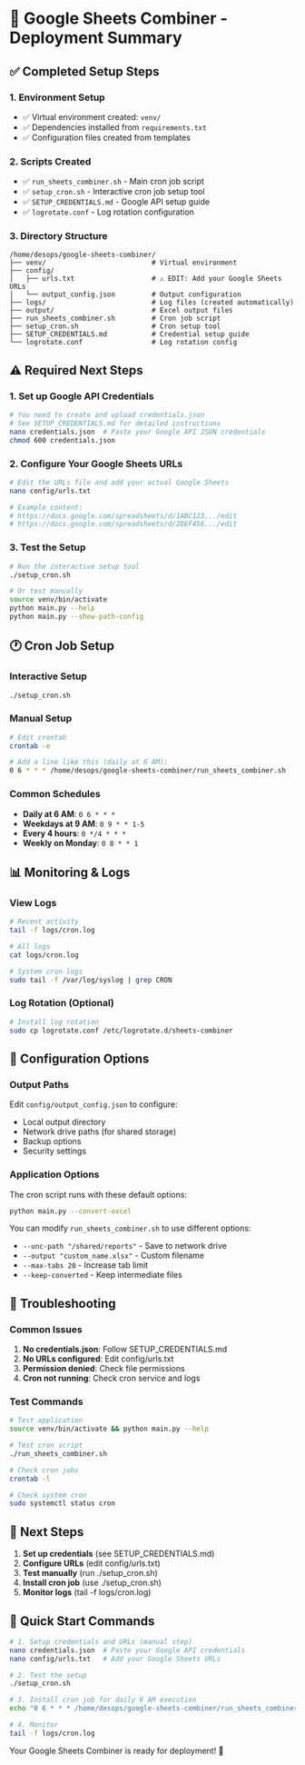 # 🚀 Google Sheets Combiner - Deployment Summary

## ✅ Completed Setup Steps

### 1. **Environment Setup**
- ✅ Virtual environment created: `venv/`
- ✅ Dependencies installed from `requirements.txt`
- ✅ Configuration files created from templates

### 2. **Scripts Created**
- ✅ `run_sheets_combiner.sh` - Main cron job script
- ✅ `setup_cron.sh` - Interactive cron job setup tool
- ✅ `SETUP_CREDENTIALS.md` - Google API setup guide
- ✅ `logrotate.conf` - Log rotation configuration

### 3. **Directory Structure**
```
/home/desops/google-sheets-combiner/
├── venv/                          # Virtual environment
├── config/
│   ├── urls.txt                   # ⚠️ EDIT: Add your Google Sheets URLs
│   └── output_config.json         # Output configuration
├── logs/                          # Log files (created automatically)
├── output/                        # Excel output files
├── run_sheets_combiner.sh         # Cron job script
├── setup_cron.sh                  # Cron setup tool
├── SETUP_CREDENTIALS.md           # Credential setup guide
└── logrotate.conf                 # Log rotation config
```

## ⚠️ Required Next Steps

### 1. **Set up Google API Credentials**
```bash
# You need to create and upload credentials.json
# See SETUP_CREDENTIALS.md for detailed instructions
nano credentials.json  # Paste your Google API JSON credentials
chmod 600 credentials.json
```

### 2. **Configure Your Google Sheets URLs**
```bash
# Edit the URLs file and add your actual Google Sheets
nano config/urls.txt

# Example content:
# https://docs.google.com/spreadsheets/d/1ABC123.../edit
# https://docs.google.com/spreadsheets/d/2DEF456.../edit
```

### 3. **Test the Setup**
```bash
# Run the interactive setup tool
./setup_cron.sh

# Or test manually
source venv/bin/activate
python main.py --help
python main.py --show-path-config
```

## 🕐 Cron Job Setup

### Interactive Setup
```bash
./setup_cron.sh
```

### Manual Setup
```bash
# Edit crontab
crontab -e

# Add a line like this (daily at 6 AM):
0 6 * * * /home/desops/google-sheets-combiner/run_sheets_combiner.sh
```

### Common Schedules
- **Daily at 6 AM**: `0 6 * * *`
- **Weekdays at 9 AM**: `0 9 * * 1-5`
- **Every 4 hours**: `0 */4 * * *`
- **Weekly on Monday**: `0 8 * * 1`

## 📊 Monitoring & Logs

### View Logs
```bash
# Recent activity
tail -f logs/cron.log

# All logs
cat logs/cron.log

# System cron logs
sudo tail -f /var/log/syslog | grep CRON
```

### Log Rotation (Optional)
```bash
# Install log rotation
sudo cp logrotate.conf /etc/logrotate.d/sheets-combiner
```

## 🔧 Configuration Options

### Output Paths
Edit `config/output_config.json` to configure:
- Local output directory
- Network drive paths (for shared storage)
- Backup options
- Security settings

### Application Options
The cron script runs with these default options:
```bash
python main.py --convert-excel
```

You can modify `run_sheets_combiner.sh` to use different options:
- `--unc-path "/shared/reports"` - Save to network drive
- `--output "custom_name.xlsx"` - Custom filename
- `--max-tabs 20` - Increase tab limit
- `--keep-converted` - Keep intermediate files

## 🚨 Troubleshooting

### Common Issues
1. **No credentials.json**: Follow SETUP_CREDENTIALS.md
2. **No URLs configured**: Edit config/urls.txt
3. **Permission denied**: Check file permissions
4. **Cron not running**: Check cron service and logs

### Test Commands
```bash
# Test application
source venv/bin/activate && python main.py --help

# Test cron script
./run_sheets_combiner.sh

# Check cron jobs
crontab -l

# Check system cron
sudo systemctl status cron
```

## 📝 Next Steps

1. **Set up credentials** (see SETUP_CREDENTIALS.md)
2. **Configure URLs** (edit config/urls.txt)
3. **Test manually** (run ./setup_cron.sh)
4. **Install cron job** (use ./setup_cron.sh)
5. **Monitor logs** (tail -f logs/cron.log)

## 🎯 Quick Start Commands

```bash
# 1. Setup credentials and URLs (manual step)
nano credentials.json  # Paste your Google API credentials
nano config/urls.txt   # Add your Google Sheets URLs

# 2. Test the setup
./setup_cron.sh

# 3. Install cron job for daily 6 AM execution
echo "0 6 * * * /home/desops/google-sheets-combiner/run_sheets_combiner.sh" | crontab -

# 4. Monitor
tail -f logs/cron.log
```

Your Google Sheets Combiner is ready for deployment! 🎉

